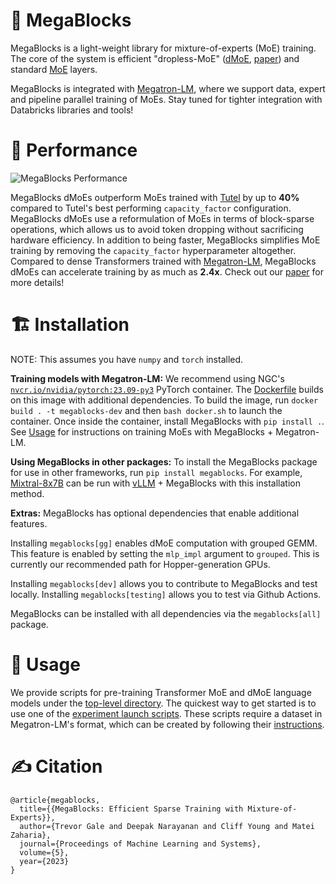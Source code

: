 # :robot: MegaBlocks

MegaBlocks is a light-weight library for mixture-of-experts (MoE) training. The core of the system is efficient "dropless-MoE" ([dMoE](megablocks/layers/dmoe.py), [paper](https://arxiv.org/abs/2211.15841)) and standard [MoE](megablocks/layers/moe.py) layers.

MegaBlocks is integrated with [Megatron-LM](https://github.com/NVIDIA/Megatron-LM), where we support data, expert and pipeline parallel training of MoEs. Stay tuned for tighter integration with Databricks libraries and tools!

# :rocket: Performance

![MegaBlocks Performance](media/dropping_end_to_end.png)

MegaBlocks dMoEs outperform MoEs trained with [Tutel](https://github.com/microsoft/tutel) by up to **40%** compared to Tutel's best performing `capacity_factor` configuration. MegaBlocks dMoEs use a reformulation of MoEs in terms of block-sparse operations, which allows us to avoid token dropping without sacrificing hardware efficiency. In addition to being faster, MegaBlocks simplifies MoE training by removing the `capacity_factor` hyperparameter altogether. Compared to dense Transformers trained with [Megatron-LM](https://github.com/NVIDIA/Megatron-LM), MegaBlocks dMoEs can accelerate training by as much as **2.4x**. Check out our [paper](https://arxiv.org/abs/2211.15841) for more details!

# :building_construction: Installation

NOTE: This assumes you have `numpy` and `torch` installed.

**Training models with Megatron-LM:** We recommend using NGC's [`nvcr.io/nvidia/pytorch:23.09-py3`](https://catalog.ngc.nvidia.com/orgs/nvidia/containers/pytorch/tags) PyTorch container. The [Dockerfile](Dockerfile) builds on this image with additional dependencies. To build the image, run `docker build . -t megablocks-dev` and then `bash docker.sh` to launch the container. Once inside the container, install MegaBlocks with `pip install .`. See [Usage](#steam_locomotive-usage) for instructions on training MoEs with MegaBlocks + Megatron-LM.

**Using MegaBlocks in other packages:** To install the MegaBlocks package for use in other frameworks, run `pip install megablocks`. For example, [Mixtral-8x7B](https://mistral.ai/news/mixtral-of-experts/) can be run with [vLLM](https://github.com/vllm-project/vllm) + MegaBlocks with this installation method.

**Extras:** MegaBlocks has optional dependencies that enable additional features.

Installing `megablocks[gg]` enables dMoE computation with grouped GEMM. This feature is enabled by setting the `mlp_impl` argument to `grouped`. This is currently our recommended path for Hopper-generation GPUs.

Installing `megablocks[dev]` allows you to contribute to MegaBlocks and test locally. Installing `megablocks[testing]` allows you to test via Github Actions.

MegaBlocks can be installed with all dependencies via the `megablocks[all]` package.

# :steam_locomotive: Usage

We provide scripts for pre-training Transformer MoE and dMoE language models under the [top-level directory](megablocks/). The quickest way to get started is to use one of the [experiment launch scripts](exp/). These scripts require a dataset in Megatron-LM's format, which can be created by following their [instructions](https://github.com/NVIDIA/Megatron-LM#data-preprocessing).

# :writing_hand: Citation

```
@article{megablocks,
  title={{MegaBlocks: Efficient Sparse Training with Mixture-of-Experts}},
  author={Trevor Gale and Deepak Narayanan and Cliff Young and Matei Zaharia},
  journal={Proceedings of Machine Learning and Systems},
  volume={5},
  year={2023}
}
```
